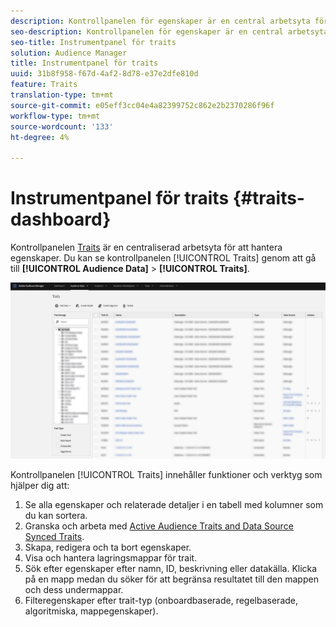 ```yaml
---
description: Kontrollpanelen för egenskaper är en central arbetsyta för att hantera egenskaper.
seo-description: Kontrollpanelen för egenskaper är en central arbetsyta för att hantera egenskaper.
seo-title: Instrumentpanel för traits
solution: Audience Manager
title: Instrumentpanel för traits
uuid: 31b8f958-f67d-4af2-8d78-e37e2dfe810d
feature: Traits
translation-type: tm+mt
source-git-commit: e05eff3cc04e4a82399752c862e2b2370286f96f
workflow-type: tm+mt
source-wordcount: '133'
ht-degree: 4%

---
```



# Instrumentpanel för traits {#traits-dashboard}

Kontrollpanelen [Traits](https://bank.demdex.com/portal/Traits/Traits.ddx#show/list) är en centraliserad arbetsyta för att hantera egenskaper. Du kan se kontrollpanelen [!UICONTROL Traits] genom att gå till **[!UICONTROL Audience Data]** > **[!UICONTROL Traits]**.

![](assets/traits-dashboard.png)

<!-- c_tb_dashboard.xml -->

Kontrollpanelen [!UICONTROL Traits] innehåller funktioner och verktyg som hjälper dig att:

1. Se alla egenskaper och relaterade detaljer i en tabell med kolumner som du kan sortera.
2. Granska och arbeta med [Active Audience Traits and Data Source Synced Traits](../../features/traits/client-activity-synced-audience-traits.md).
3. Skapa, redigera och ta bort egenskaper.
4. Visa och hantera lagringsmappar för trait.
5. Sök efter egenskaper efter namn, ID, beskrivning eller datakälla. Klicka på en mapp medan du söker för att begränsa resultatet till den mappen och dess undermappar.
6. Filteregenskaper efter trait-typ (onboardbaserade, regelbaserade, algoritmiska, mappegenskaper).